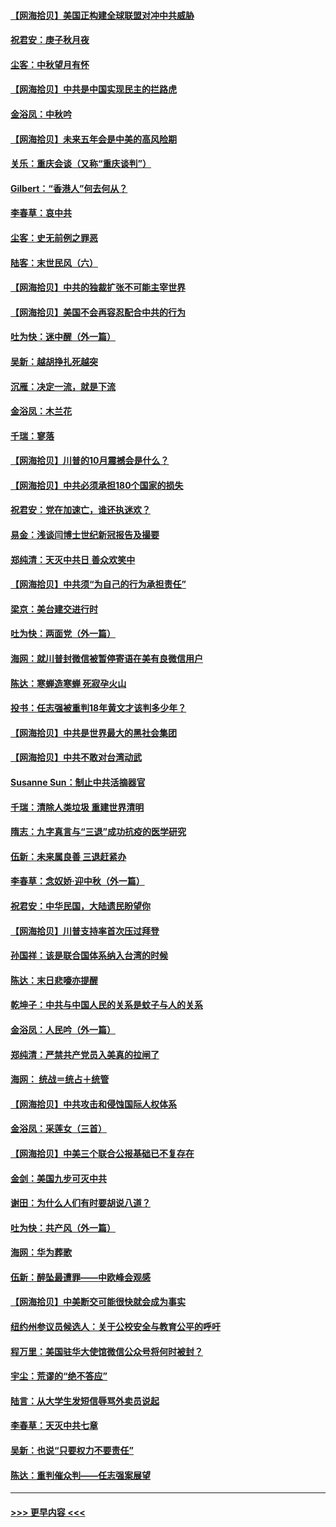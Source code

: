 #### [【网海拾贝】美国正构建全球联盟对冲中共威胁](../pages/nsc993/n12446580.md?t=10030102) 
#### [祝君安：庚子秋月夜](../pages/nsc993/n12445870.md?t=10030102) 
#### [尘客：中秋望月有怀](../pages/nsc993/n12444632.md?t=10030102) 
#### [【网海拾贝】中共是中国实现民主的拦路虎](../pages/nsc993/n12443573.md?t=10030102) 
#### [金浴凤：中秋吟](../pages/nsc993/n12441773.md?t=10030102) 
#### [【网海拾贝】未来五年会是中美的高风险期](../pages/nsc993/n12440760.md?t=10030102) 
#### [关乐：重庆会谈（又称“重庆谈判”）](../pages/nsc993/n12437525.md?t=10030102) 
#### [Gilbert：“香港人”何去何从？](../pages/nsc993/n12435894.md?t=10030102) 
#### [李春草：哀中共](../pages/nsc993/n12435874.md?t=10030102) 
#### [尘客：史无前例之罪恶](../pages/nsc993/n12435762.md?t=10030102) 
#### [陆客：末世民风（六）](../pages/nsc993/n12435354.md?t=10030102) 
#### [【网海拾贝】中共的独裁扩张不可能主宰世界](../pages/nsc993/n12435151.md?t=10030102) 
#### [【网海拾贝】美国不会再容忍配合中共的行为](../pages/nsc993/n12433808.md?t=10030102) 
#### [吐为快：迷中醒（外一篇）](../pages/nsc993/n12433585.md?t=10030102) 
#### [吴新：越胡挣扎死越突](../pages/nsc993/n12433562.md?t=10030102) 
#### [沉雁：决定一流，就是下流](../pages/nsc993/n12432128.md?t=10030102) 
#### [金浴凤：木兰花](../pages/nsc993/n12432124.md?t=10030102) 
#### [千瑞：寥落](../pages/nsc993/n12432071.md?t=10030102) 
#### [【网海拾贝】川普的10月震撼会是什么？](../pages/nsc993/n12431624.md?t=10030102) 
#### [【网海拾贝】中共必须承担180个国家的损失](../pages/nsc993/n12428893.md?t=10030102) 
#### [祝君安：党在加速亡，谁还执迷欢？](../pages/nsc993/n12428652.md?t=10030102) 
#### [易金：浅谈闫博士世纪新冠报告及撮要](../pages/nsc993/n12426822.md?t=10030102) 
#### [郑纯清：天灭中共日 善众欢笑中](../pages/nsc993/n12426784.md?t=10030102) 
#### [【网海拾贝】中共须“为自己的行为承担责任”](../pages/nsc993/n12426067.md?t=10030102) 
#### [梁京：美台建交进行时](../pages/nsc993/n12424066.md?t=10030102) 
#### [吐为快：两面党（外一篇）](../pages/nsc993/n12424043.md?t=10030102) 
#### [海网：就川普封微信被暂停寄语在美有良微信用户](../pages/nsc993/n12424021.md?t=10030102) 
#### [陈达：寒蝉造寒蝉 死寂孕火山](../pages/nsc993/n12423958.md?t=10030102) 
#### [投书：任志强被重判18年黄文才该判多少年？](../pages/nsc993/n12423672.md?t=10030102) 
#### [【网海拾贝】中共是世界最大的黑社会集团](../pages/nsc993/n12423543.md?t=10030102) 
#### [【网海拾贝】中共不敢对台湾动武](../pages/nsc993/n12421418.md?t=10030102) 
#### [Susanne Sun：制止中共活摘器官](../pages/nsc993/n12419654.md?t=10030102) 
#### [千瑞：清除人类垃圾 重建世界清明](../pages/nsc993/n12419414.md?t=10030102) 
#### [隋志：九字真言与“三退”成功抗疫的医学研究](../pages/nsc993/n12419248.md?t=10030102) 
#### [伍新：未来属良善 三退赶紧办](../pages/nsc993/n12418496.md?t=10030102) 
#### [李春草：念奴娇·迎中秋（外一篇）](../pages/nsc993/n12418465.md?t=10030102) 
#### [祝君安：中华民国，大陆遗民盼望你](../pages/nsc993/n12418089.md?t=10030102) 
#### [【网海拾贝】川普支持率首次压过拜登](../pages/nsc993/n12418050.md?t=10030102) 
#### [孙国祥：该是联合国体系纳入台湾的时候](../pages/nsc993/n12417369.md?t=10030102) 
#### [陈达：末日悲嚎亦提醒](../pages/nsc993/n12416736.md?t=10030102) 
#### [乾坤子：中共与中国人民的关系是蚊子与人的关系](../pages/nsc993/n12416632.md?t=10030102) 
#### [金浴凤：人民吟（外一篇）](../pages/nsc993/n12416567.md?t=10030102) 
#### [郑纯清：严禁共产党员入美真的拉闸了](../pages/nsc993/n12416550.md?t=10030102) 
#### [海网： 统战＝统占＋统管](../pages/nsc993/n12416404.md?t=10030102) 
#### [【网海拾贝】中共攻击和侵蚀国际人权体系](../pages/nsc993/n12416250.md?t=10030102) 
#### [金浴凤：采莲女（三首）](../pages/nsc993/n12415517.md?t=10030102) 
#### [【网海拾贝】中美三个联合公报基础已不复存在](../pages/nsc993/n12415054.md?t=10030102) 
#### [金剑：美国九步可灭中共](../pages/nsc993/n12413183.md?t=10030102) 
#### [谢田：为什么人们有时要胡说八道？](../pages/nsc993/n12411861.md?t=10030102) 
#### [吐为快：共产风（外一篇）](../pages/nsc993/n12411761.md?t=10030102) 
#### [海网：华为葬歌](../pages/nsc993/n12410381.md?t=10030102) 
#### [伍新：醉坠最遭罪——中欧峰会观感](../pages/nsc993/n12410364.md?t=10030102) 
#### [【网海拾贝】中美断交可能很快就会成为事实](../pages/nsc993/n12409495.md?t=10030102) 
#### [纽约州参议员候选人：关于公校安全与教育公平的呼吁](../pages/nsc993/n12409228.md?t=10030102) 
#### [程万里：美国驻华大使馆微信公众号将何时被封？](../pages/nsc993/n12407397.md?t=10030102) 
#### [宇尘：荒谬的“绝不答应”](../pages/nsc993/n12407360.md?t=10030102) 
#### [陆言：从大学生发短信辱骂外卖员说起](../pages/nsc993/n12407285.md?t=10030102) 
#### [李春草：天灭中共七章](../pages/nsc993/n12406988.md?t=10030102) 
#### [吴新：也说“只要权力不要责任”](../pages/nsc993/n12406966.md?t=10030102) 
#### [陈达：重判催众判——任志强案展望](../pages/nsc993/n12404540.md?t=10030102) 

----
#### [ >>> 更早内容 <<< ](../indexes/nsc993-earlier.md)
